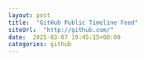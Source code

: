```yaml
---
layout: post
title:  "GitHub Public Timeline Feed"
siteUrl:  "http://github.com/"
date:  2025-03-07 19:45:15+00:00
categories: github
---
```

